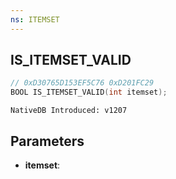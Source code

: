 ```yaml
---
ns: ITEMSET
---
```

## IS_ITEMSET_VALID

```c
// 0xD30765D153EF5C76 0xD201FC29
BOOL IS_ITEMSET_VALID(int itemset);
```

```
NativeDB Introduced: v1207
```

## Parameters
* **itemset**:

